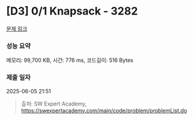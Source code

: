 # [D3] 0/1 Knapsack - 3282 

[문제 링크](https://swexpertacademy.com/main/code/problem/problemDetail.do?contestProbId=AWBJAVpqrzQDFAWr) 

### 성능 요약

메모리: 99,700 KB, 시간: 776 ms, 코드길이: 516 Bytes

### 제출 일자

2025-06-05 21:51



> 출처: SW Expert Academy, https://swexpertacademy.com/main/code/problem/problemList.do